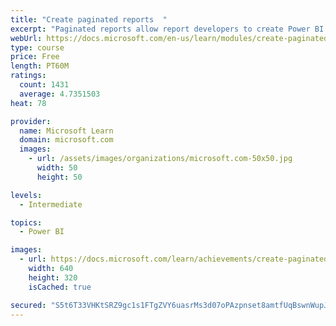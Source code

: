 ```yaml
---
title: "Create paginated reports  "
excerpt: "Paginated reports allow report developers to create Power BI artifacts that have tightly controlled rendering requirements. Paginated reports are ideal for creating sales invoices, receipts, purchase orders, and tabular data. This module will teach you how to create reports, add parameters, and work with tables and charts in paginated reports."
webUrl: https://docs.microsoft.com/en-us/learn/modules/create-paginated-reports-power-bi/
type: course
price: Free
length: PT60M
ratings:
  count: 1431
  average: 4.7351503
heat: 78

provider:
  name: Microsoft Learn
  domain: microsoft.com
  images:
    - url: /assets/images/organizations/microsoft.com-50x50.jpg
      width: 50
      height: 50

levels:
  - Intermediate

topics:
  - Power BI

images:
  - url: https://docs.microsoft.com/learn/achievements/create-paginated-reports-power-bi-social.png
    width: 640
    height: 320
    isCached: true

secured: "S5t6T33VHKtSRZ9gc1s1FTgZVY6uasrMs3d07oPAzpnset8amtfUqBswnWupJLILLjlnpgppY2yfDMeTE/cUbmFdRuyRFhNt9XiHO9Uh6phP1m9BVLYPTrLwSjRvY2vOHowYRrwVkMXNeKfBwJMvfbXHEdrN9hZo682qm7RH1NgtWiColZj2qVD6BamYw92azFm5ESEJLgDTr7HL+TRS8phdoK+Ps8xiL1dL/9F45hsQeFTWbdw8pA4rkd638eX6QwBfi2X/bDppysAhpaRdOnt7HC8OSv8e65gYYiltHGAk3IoxgGO5IAvA2TZbU3vLBcPKTzFTFyzCUOakW9dt0fVMZRnDoAEZ+MYPyO2E6bu5Nav3Tjbf1tPQLQM8Ti0JaDEr6NRuyQCd2l8EsCQPs17K4jIhgPOAySFEpz6+EBo=;BRuwzpTO9oavAfwGiU0kGg=="
---
```


